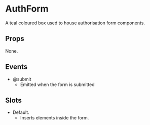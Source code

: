 # AuthForm

A teal coloured box used to house authorisation form components.

## Props

None.

## Events

- @submit
  - Emitted when the form is submitted

## Slots

- Default.
  - Inserts elements inside the form.
